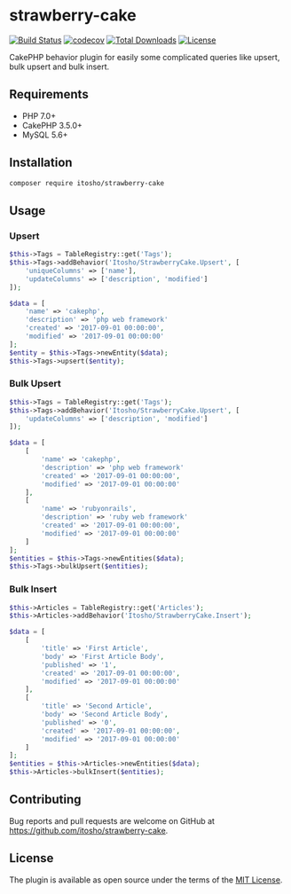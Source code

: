 # strawberry-cake

[![Build Status](https://travis-ci.org/itosho/strawberry-cake.svg?branch=master)](https://travis-ci.org/itosho/strawberry-cake)
[![codecov](https://codecov.io/gh/itosho/strawberry-cake/branch/master/graph/badge.svg)](https://codecov.io/gh/itosho/strawberry-cake)
[![Total Downloads](https://poser.pugx.org/itosho/strawberry-cake/downloads)](https://packagist.org/packages/itosho/strawberry-cake)
[![License](https://poser.pugx.org/itosho/strawberry-cake/license)](https://packagist.org/packages/itosho/strawberry-cake)

CakePHP behavior plugin for easily some complicated queries like upsert, bulk upsert and bulk insert.

## Requirements

- PHP 7.0+
- CakePHP 3.5.0+
- MySQL 5.6+

## Installation

```bash
composer require itosho/strawberry-cake
```

## Usage

### Upsert

```php
$this->Tags = TableRegistry::get('Tags');
$this->Tags->addBehavior('Itosho/StrawberryCake.Upsert', [
    'uniqueColumns' => ['name'],
    'updateColumns' => ['description', 'modified']
]);

$data = [
    'name' => 'cakephp',
    'description' => 'php web framework'
    'created' => '2017-09-01 00:00:00',
    'modified' => '2017-09-01 00:00:00'
];
$entity = $this->Tags->newEntity($data);
$this->Tags->upsert($entity);
```

### Bulk Upsert

```php
$this->Tags = TableRegistry::get('Tags');
$this->Tags->addBehavior('Itosho/StrawberryCake.Upsert', [
    'updateColumns' => ['description', 'modified']
]);

$data = [
    [
        'name' => 'cakephp',
        'description' => 'php web framework'
        'created' => '2017-09-01 00:00:00',
        'modified' => '2017-09-01 00:00:00'
    ],
    [
        'name' => 'rubyonrails',
        'description' => 'ruby web framework'
        'created' => '2017-09-01 00:00:00',
        'modified' => '2017-09-01 00:00:00'
    ]
];
$entities = $this->Tags->newEntities($data);
$this->Tags->bulkUpsert($entities);
```

### Bulk Insert

```php
$this->Articles = TableRegistry::get('Articles');
$this->Articles->addBehavior('Itosho/StrawberryCake.Insert');

$data = [
    [
        'title' => 'First Article',
        'body' => 'First Article Body',
        'published' => '1',
        'created' => '2017-09-01 00:00:00',
        'modified' => '2017-09-01 00:00:00'
    ],
    [
        'title' => 'Second Article',
        'body' => 'Second Article Body',
        'published' => '0',
        'created' => '2017-09-01 00:00:00',
        'modified' => '2017-09-01 00:00:00'
    ]
];
$entities = $this->Articles->newEntities($data);
$this->Articles->bulkInsert($entities);
```

## Contributing

Bug reports and pull requests are welcome on GitHub at https://github.com/itosho/strawberry-cake.

## License

The plugin is available as open source under the terms of the [MIT License](http://opensource.org/licenses/MIT).
